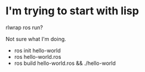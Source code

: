 # I'm trying to start with lisp

rlwrap ros run?

Not sure what I'm doing.

- ros init hello-world
- ros hello-world.ros
- ros build hello-world.ros && ./hello-world
